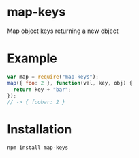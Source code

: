 # map-keys

Map object keys returning a new object

# Example
```js
var map = require("map-keys");
map({ foo: 2 }, function(val, key, obj) {
  return key + "bar";
});
// -> { foobar: 2 }
```

# Installation
```
npm install map-keys
```
